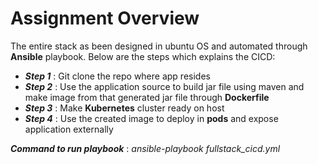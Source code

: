 # Assignment Overview

The entire stack as been designed in ubuntu OS and automated through **Ansible** playbook. Below are the steps which explains the CICD:

* ***Step 1*** : Git clone the repo where app resides
* ***Step 2*** : Use the application source to build jar file using maven and make image from that generated jar file through **Dockerfile**
* ***Step 3*** : Make **Kubernetes** cluster ready on host
* ***Step 4*** : Use the created image to deploy in **pods** and expose application externally

***Command to run playbook*** : *ansible-playbook fullstack_cicd.yml*


